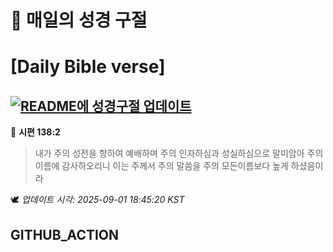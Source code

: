 # 🙏 매일의 성경 구절
# [Daily Bible verse]
## [![README에 성경구절 업데이트](https://github.com/DONGSUKA/first_test/actions/workflows/update-readme-bible.yml/badge.svg)](https://github.com/DONGSUKA/first_test/actions/workflows/update-readme-bible.yml)
<!-- START_BIBLE_VERSE -->
📖 **시편 138:2**
> 내가 주의 성전을 향하여 예배하며 주의 인자하심과 성실하심으로 말미암아 주의 이름에 감사하오리니 이는 주께서 주의 말씀을 주의 모든이름보다 높게 하셨음이라

🕊️ _업데이트 시각: 2025-09-01 18:45:20 KST_
  <!-- END_BIBLE_VERSE -->
## GITHUB_ACTION
